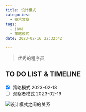 ```yaml
---
title: 设计模式
categories:
  - 技术文章
tags:
  - java
  - 策略模式
date: 2023-02-16 22:32:42

---
```


> 优秀的程序员

## TO DO LIST & TIMELINE 
- [x] 策略模式 2023-02-18
- [ ] 观察者模式 2023-02-19

![](https://www.runoob.com/wp-content/uploads/2014/08/the-relationship-between-design-patterns.jpg "设计模式之间的关系")
